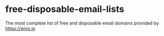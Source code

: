 # free-disposable-email-lists
The most complete list of free and disposable email domains provided by https://wivo.io

